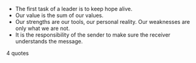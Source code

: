  - The first task of a leader is to keep hope alive.
 - Our value is the sum of our values.
 - Our strengths are our tools, our personal reality. Our weaknesses are only what we are not.
 - It is the responsibility of the sender to make sure the receiver understands the message.

4 quotes